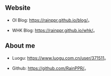 ## Website

+ OI Blog: <https://rainppr.github.io/blog/>。

+ WHK Blog: <https://rainppr.github.io/whk/>。

## About me

+ Luogu: <https://www.luogu.com.cn/user/371511>。

+ Github: <https://github.com/RainPPR/>。
